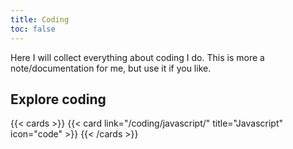 ```yaml
---
title: Coding
toc: false
---
```



Here I will collect everything about coding I do. This is more a note/documentation for me, but use it if you like. 

## Explore coding
{{< cards >}}
  {{< card link="/coding/javascript/" title="Javascript" icon="code" >}}
{{< /cards >}}